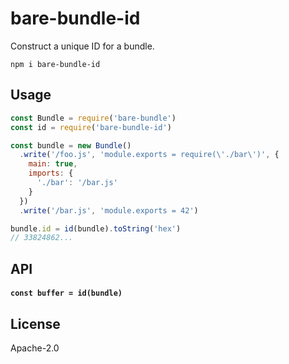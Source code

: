 # bare-bundle-id

Construct a unique ID for a bundle.

```
npm i bare-bundle-id
```

## Usage

```js
const Bundle = require('bare-bundle')
const id = require('bare-bundle-id')

const bundle = new Bundle()
  .write('/foo.js', 'module.exports = require(\'./bar\')', {
    main: true,
    imports: {
      './bar': '/bar.js'
    }
  })
  .write('/bar.js', 'module.exports = 42')

bundle.id = id(bundle).toString('hex')
// 33824862...
```

## API

#### `const buffer = id(bundle)`

## License

Apache-2.0
